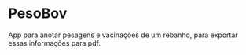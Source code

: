 # PesoBov
App para anotar pesagens e vacinações de um rebanho, para exportar essas informações para pdf.
